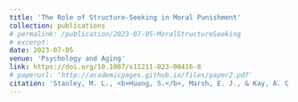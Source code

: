 ```yaml
---
title: 'The Role of Structure-Seeking in Moral Punishment'
collection: publications
# permalink: /publication/2023-07-05-MoralStructureSeeking
# excerpt: 
date: 2023-07-05
venue: 'Psychology and Aging'
link: https://doi.org/10.1007/s11211-023-00416-8
# paperurl: 'http://academicpages.github.io/files/paper2.pdf'
citation: 'Stanley, M. L., <b>Huang, S.</b>, Marsh, E. J., & Kay, A. C. (2023). The Role of Structure-Seeking in Moral Punishment. <i>Social Justice Research. 36</i>, 410-431.'
---
```

